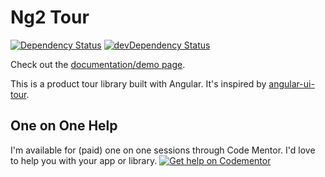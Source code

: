 # Ng2 Tour
[![Dependency Status](https://david-dm.org/isaacplmann/ng2-tour.svg)](https://david-dm.org/isaacplmann/ngx-tour)
[![devDependency Status](https://david-dm.org/isaacplmann/ng2-tour/dev-status.svg)](https://david-dm.org/isaacplmann/ngx-tour?type=dev)

Check out the [documentation/demo page](https://isaacplmann.github.io/ngx-tour).

This is a product tour library built with Angular.  It's inspired by [angular-ui-tour](http://benmarch.github.io/angular-ui-tour).

## One on One Help

I'm available for (paid) one on one sessions through Code Mentor. I'd love to help you with your app or library.
[![Get help on Codementor](https://cdn.codementor.io/badges/get_help_github.svg)](https://www.codementor.io/isaacplmann?utm_source=github&utm_medium=button&utm_term=isaacplmann&utm_campaign=github)
